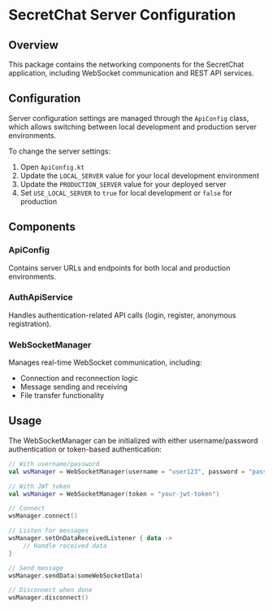 # SecretChat Server Configuration

## Overview
This package contains the networking components for the SecretChat application, including WebSocket communication and REST API services.

## Configuration
Server configuration settings are managed through the `ApiConfig` class, which allows switching between local development and production server environments.

To change the server settings:

1. Open `ApiConfig.kt`
2. Update the `LOCAL_SERVER` value for your local development environment
3. Update the `PRODUCTION_SERVER` value for your deployed server
4. Set `USE_LOCAL_SERVER` to `true` for local development or `false` for production

## Components

### ApiConfig
Contains server URLs and endpoints for both local and production environments.

### AuthApiService
Handles authentication-related API calls (login, register, anonymous registration).

### WebSocketManager
Manages real-time WebSocket communication, including:
- Connection and reconnection logic
- Message sending and receiving
- File transfer functionality

## Usage
The WebSocketManager can be initialized with either username/password authentication or token-based authentication:

```kotlin
// With username/password
val wsManager = WebSocketManager(username = "user123", password = "password123")

// With JWT token
val wsManager = WebSocketManager(token = "your-jwt-token")

// Connect
wsManager.connect()

// Listen for messages
wsManager.setOnDataReceivedListener { data ->
    // Handle received data
}

// Send message
wsManager.sendData(someWebSocketData)

// Disconnect when done
wsManager.disconnect()
``` 